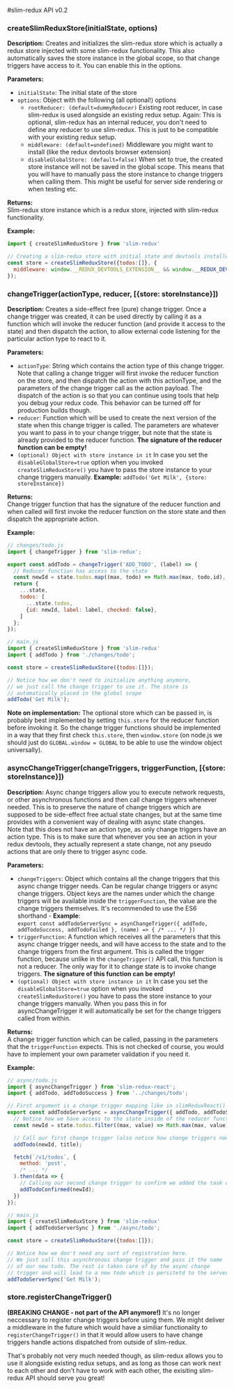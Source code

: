 #slim-redux API v0.2
### createSlimReduxStore(initialState, options)
**Description:** Creates and initializes the slim-redux store which is actually a redux store injected with some slim-redux functionality. This also automatically saves the store instance in the global scope, so that change triggers have access to it. You can enable this in the options.

**Parameters:**
- `initialState`: The initial state of the store
- `options`: Object with the following (all optional!) options
  - `rootReducer: (default=dummyReducer)` Existing root reducer, in case slim-redux is used alongside an existing redux setup. Again: This is optional, slim-redux has an internal reducer, you don't need to define any reducer to use slim-redux. This is just to be compatible with your existing redux setup.
  - `middleware: (default=undefined)` Middleware you might want to install (like the redux devtools browser extension)
  - `disableGlobalStore: (default=false)` When set to true, the created store instance will not be saved in the global scope. This means that you will have to manually pass the store instance to change triggers when calling them. This might be useful for server side rendering or when testing etc.

**Returns:**  
Slim-redux store instance which is a redux store, injected with slim-redux functionality.

**Example:**  
```javascript
import { createSlimReduxStore } from 'slim-redux'

// Creating a slim-redux store with initial state and devtools installed
const store = createSlimReduxStore({todos:[]}, {
  middleware: window.__REDUX_DEVTOOLS_EXTENSION__ && window.__REDUX_DEVTOOLS_EXTENSION__()
});
```

### changeTrigger(actionType, reducer, [{store: storeInstance}])
**Description:** Creates a side-effect free (pure) change trigger. Once a change trigger was created, it can be used directly by calling it as a function which will invoke the reducer function (and provide it access to the state) and then dispatch the action, to allow external code listening for the particular action type to react to it.

**Parameters:**  
* `actionType`: String which contains the action type of this change trigger. Note that calling a change trigger will first invoke the reducer function on the store, and then dispatch the action with this actionType, and the parameters of the change trigger call as the action payload. The dispatch of the action is so that you can continue using tools that help you debug your redux code. This behavior can be turned off for production builds though.
* `reducer`: Function which will be used to create the next version of the state when this change trigger is called. The parameters are whatever you want to pass in to your change trigger, but note that the state is already provided to the reducer function. **The signature of the reducer function can be empty!**
* `(optional) Object with store instance in it` In case you set the `disableGlobalStore=true` option when you invoked `createSlimReduxStore()` you have to pass the store instance to your change triggers manually.
**Example:** `addTodo('Get Milk', {store: storeInstance})`

**Returns:**  
Change trigger function that has the signature of the reducer function and when called will first invoke the reducer function on the store state and then dispatch the appropriate action.

**Example:**  
```javascript
// changes/todo.js
import { changeTrigger } from 'slim-redux';

export const addTodo = changeTrigger('ADD_TODO', (label) => {
  // Reducer function has access to the state
  const newId = state.todos.map((max, todo) => Math.max(max, todo,id), 0) + 1;
  return {
    ...state,
    todos: [
      ...state.todos,
      {id: newId, label: label, checked: false},
    ]
  };
});

// main.js
import { createSlimReduxStore } from 'slim-redux'
import { addTodo } from './changes/todo';

const store = createSlimReduxStore({todos:[]});

// Notice how we don't need to initialize anything anymore,
// we just call the change trigger to use it. The store is
// automatically placed in the global scope
addTodo('Get Milk');
```

**Note on implementation:** The optional store which can be passed in, is probably best implemented by setting `this.store` for the reducer function before invoking it. So the change trigger functions should be implemented in a way that they first check `this.store`, then `window.store` (on node.js we should just do `GLOBAL.window = GLOBAL` to be able to use the window object universally).

### asyncChangeTrigger(changeTriggers, triggerFunction, [{store: storeInstance}])
**Description:** Async change triggers allow you to execute network requests, or other asynchronous functions and then call change triggers whenever needed. This is to preserve the nature of change triggers which are supposed to be side-effect free actual state changes, but at the same time provides with a convenient way of dealing with async state changes.  
Note that this does not have an action type, as only change triggers have an action type. This is to make sure that whenever you see an action in your redux devtools, they actually represent a state change, not any pseudo actions that are only there to trigger async code.

**Parameters:**  
* `changeTriggers`: Object which contains all the change triggers that this async change trigger needs. Can be regular change triggers or async change triggers. Object keys are the names under which the change triggers will be available inside the `triggerFunction`, the value are the change triggers themselves. It's recommended to use the ES6 shorthand - **Example**:   
`export const addTodoServerSync = asynChangeTrigger({ addTodo, addTodoSuccess, addTodoFailed }, (name) => { /* ... */ })`
* `triggerFunction`: A function which receives all the parameters that this async change trigger needs, and will have access to the state and to the change triggers from the first argument. This is called the trigger function, because unlike in the `changeTrigger()` API call, this function is not a reducer. The only way for it to change state is to invoke change triggers. **The signature of this function can be empty!**
* `(optional) Object with store instance in it` In case you set the `disableGlobalStore=true` option when you invoked `createSlimReduxStore()` you have to pass the store instance to your change triggers manually. When you pass this in for asyncChangeTrigger it will automatically be set for the change triggers called from within.

**Returns:**  
A change trigger function which can be called, passing in the parameters that the `triggerFunction` expects. This is not checked of course, you would have to implement your own parameter validation if you need it.

**Example:**  
```javascript
// async/todo.js
import { asyncChangeTrigger } from 'slim-redux-react';
import { addTodo, addTodoSuccess } from '../changes/todo';

// First argument is a change trigger mapping like in slimReduxReact()
export const addTodoServerSync = asyncChangeTrigger({ addTodo, addTodoSuccess }, (name) => {
  // Notice how we have access to the state inside of the reducer function
  const newId = state.todos.filter((max, value) => Math.max(max, value), 0) + 1;

  // Call our first change trigger (also notice how change triggers now take arguments!)
  addTodo(newId, title);

  fetch(`/v1/todos`, {
    method: 'post',
    /* ... */
  ).then(data => {
    // Calling our second change trigger to confirm we added the task on the server
    addTodoConfirmed(newId);
  })
});

// main.js
import { createSlimReduxStore } from 'slim-redux'
import { addTodoServerSync } from './async/todo';

const store = createSlimReduxStore({todos:[]});

// Notice how we don't need any sort of registration here.
// We just call this asynchronous change trigger and pass it the name
// of our new todo. The rest is taken care of by the async change
// trigger and will lead to a new todo which is persitetd to the server
addTodoServerSync('Get Milk');
```

### store.registerChangeTrigger()
**(BREAKING CHANGE - not part of the API anymore!)** It's no longer neccessary to register change triggers before using them. We might deliver a middleware in the future which would have a similiar functionality to `registerChangeTrigger()` in that it would allow users to have change triggers handle actions dispatched from outside of slim-redux.

That's probably not very much needed though, as slim-redux allows you to use it alongside existing redux setups, and as long as those can work next to each other and don't have to work *with* each other, the exisiting slim-redux API should serve you great!
